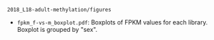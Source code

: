 `2018_L18-adult-methylation/figures`

- `fpkm_f-vs-m_boxplot.pdf`: Boxplots of FPKM values for each library. Boxplot is grouped by "sex".
